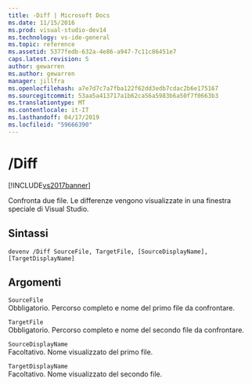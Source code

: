 ```yaml
---
title: -Diff | Microsoft Docs
ms.date: 11/15/2016
ms.prod: visual-studio-dev14
ms.technology: vs-ide-general
ms.topic: reference
ms.assetid: 5377fedb-632a-4e86-a947-7c11c86451e7
caps.latest.revision: 5
author: gewarren
ms.author: gewarren
manager: jillfra
ms.openlocfilehash: a7e7d7c7a7fba122f62dd3edb7cdac2b6e175167
ms.sourcegitcommit: 53aa5a413717a1b62ca56a5983b6a50f7f0663b3
ms.translationtype: MT
ms.contentlocale: it-IT
ms.lasthandoff: 04/17/2019
ms.locfileid: "59666390"
---
```

# <a name="diff"></a>/Diff
[!INCLUDE[vs2017banner](../../includes/vs2017banner.md)]

Confronta due file. Le differenze vengono visualizzate in una finestra speciale di Visual Studio.  
  
## <a name="syntax"></a>Sintassi  
  
```  
devenv /Diff SourceFile, TargetFile, [SourceDisplayName],[TargetDisplayName]  
```  
  
## <a name="arguments"></a>Argomenti  
 `SourceFile`  
 Obbligatorio. Percorso completo e nome del primo file da confrontare.  
  
 `TargetFile`  
 Obbligatorio. Percorso completo e nome del secondo file da confrontare.  
  
 `SourceDisplayName`  
 Facoltativo. Nome visualizzato del primo file.  
  
 `TargetDisplayName`  
 Facoltativo. Nome visualizzato del secondo file.
